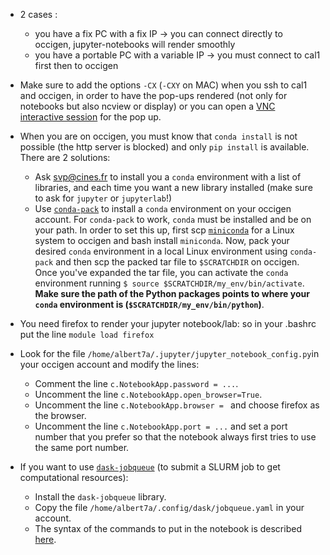- 2 cases :
  - you have a fix PC with a fix IP -> you can connect directly to occigen, jupyter-notebooks will render smoothly
  - you have a portable PC with a variable IP -> you must connect to cal1 first then to occigen

- Make sure to add the options `-CX` (`-CXY` on MAC) when you ssh to cal1 and occigen, in order to have the pop-ups rendered (not only for notebooks but also ncview or display) or you can open a [VNC interactive session](https://www.cines.fr/en/supercomputing-2/hardwares/vizualisation/vnc-interactive-sessions/) for the pop up.

- When you are on occigen, you must know that `conda install` is not possible (the http server is blocked) and only `pip install` is available. There are 2 solutions:
  - Ask svp@cines.fr to install you a `conda` environment with a list of libraries, and each time you want a new library installed (make sure to ask for `jupyter` or `jupyterlab`!)
  - Use [`conda-pack`](https://conda.github.io/conda-pack/) to install a `conda` environment on your occigen account. For `conda-pack` to work, `conda` must be installed and be on your path. In order to set this up, first scp [`miniconda`](https://docs.conda.io/en/latest/miniconda.html) for a Linux system to occigen and bash install `miniconda`. Now, pack your desired `conda` environment in a local Linux environment using `conda-pack` and then scp the packed tar file to `$SCRATCHDIR` on occigen. Once you've expanded the tar file, you can activate the `conda` environment running `$ source $SCRATCHDIR/my_env/bin/activate`. **Make sure the path of the Python packages points to where your `conda` environment is (`$SCRATCHDIR/my_env/bin/python`)**.

- You need firefox to render your jupyter notebook/lab: so in your .bashrc put the line `module load firefox`

- Look for the file `/home/albert7a/.jupyter/jupyter_notebook_config.py`in your occigen account and modify the lines:
  - Comment the line `c.NotebookApp.password = ...`.
  - Uncomment the line `c.NotebookApp.open_browser=True`.
  - Uncomment the line `c.NotebookApp.browser = ` and choose firefox as the browser.
  - Uncomment the line `c.NotebookApp.port = ...` and set a port number that you prefer so that the notebook always first tries to use the same port number.

- If you want to use [`dask-jobqueue`](https://jobqueue.dask.org/en/latest/) (to submit a SLURM job to get computational resources):
  - Install the `dask-jobqueue` library.
  - Copy the file `/home/albert7a/.config/dask/jobqueue.yaml` in your account.
  - The syntax of the commands to put in the notebook is described [here](https://github.com/auraoupa/Toolbox/blob/master/dask_ressources.ipynb).
